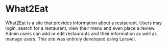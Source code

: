 # What2Eat
What2Eat is a site that provides information about a restaurant. Users may login, search for a restaurant, view their menu and even place a review. Admin users can add or edit restaurants and their information as well as manage users. This site was entirely developed using Laravel.
